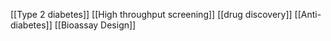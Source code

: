 [[Type 2 diabetes]]
[[High throughput screening]]
[[drug discovery]]
[[Anti-diabetes]]
[[Bioassay Design]]
